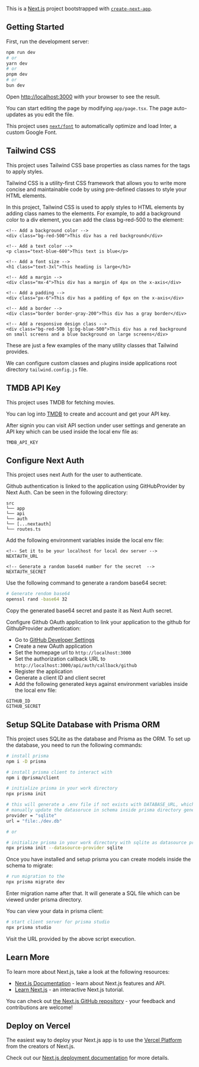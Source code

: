 This is a [Next.js](https://nextjs.org/) project bootstrapped with [`create-next-app`](https://github.com/vercel/next.js/tree/canary/packages/create-next-app).

## Getting Started

First, run the development server:

```bash
npm run dev
# or
yarn dev
# or
pnpm dev
# or
bun dev
```

Open [http://localhost:3000](http://localhost:3000) with your browser to see the result.

You can start editing the page by modifying `app/page.tsx`. The page auto-updates as you edit the file.

This project uses [`next/font`](https://nextjs.org/docs/basic-features/font-optimization) to automatically optimize and load Inter, a custom Google Font.

## Tailwind CSS

This project uses Tailwind CSS base properties as class names for the tags to apply styles.

Tailwind CSS is a utility-first CSS framework that allows you to write more concise and maintainable code by using pre-defined classes to style your HTML elements.

In this project, Tailwind CSS is used to apply styles to HTML elements by adding class names to the elements. For example, to add a background color to a div element, you can add the class bg-red-500 to the element:

```
<!-- Add a background color -->
<div class="bg-red-500">This div has a red background</div>

<!-- Add a text color -->
<p class="text-blue-600">This text is blue</p>

<!-- Add a font size -->
<h1 class="text-3xl">This heading is large</h1>

<!-- Add a margin -->
<div class="mx-4">This div has a margin of 4px on the x-axis</div>

<!-- Add a padding -->
<div class="px-6">This div has a padding of 6px on the x-axis</div>

<!-- Add a border -->
<div class="border border-gray-200">This div has a gray border</div>

<!-- Add a responsive design class -->
<div class="bg-red-500 lg:bg-blue-500">This div has a red background on small screens and a blue background on large screens</div>
```

These are just a few examples of the many utility classes that Tailwind provides.

We can configure custom classes and plugins inside applications root directory `tailwind.config.js` file.

## TMDB API Key

This project uses TMDB for fetching movies.

You can log into [TMDB](https://www.themoviedb.org/login) to create and account and get your API key.

After signin you can visit API section under user settings and generate an API key which can be used inside the local env file as:

```
TMDB_API_KEY
```

## Configure Next Auth

This project uses next Auth for the user to authenticate.

Github authentication is linked to the application using GitHubProvider by Next Auth. Can be seen in the following directory:

```
src
└── app
└── api
└── auth
└── [...nextauth]
└── routes.ts
```

Add the following environment variables inside the local env file:

```
<!-- Set it to be your localhost for local dev server -->
NEXTAUTH_URL

<!-- Generate a random base64 number for the secret  -->
NEXTAUTH_SECRET
```

Use the following command to generate a random base64 secret:

```bash
# Generate rendom base64
openssl rand -base64 32
```

Copy the generated base64 secret and paste it as Next Auth secret.

Configure Github OAuth application to link your application to the github for GithubProvider authentication:

- Go to [GitHub Developer Settings](https://github.com/settings/developers)
- Create a new OAuth application
- Set the homepage url to `http://localhost:3000`
- Set the authorization callback URL to `http://localhost:3000/api/auth/callback/github`
- Register the application
- Generate a client ID and client secret
- Add the following generated keys against environment variables inside the local env file:

```
GITHUB_ID
GITHUB_SECRET
```

## Setup SQLite Database with Prisma ORM

This project uses SQLite as the database and Prisma as the ORM. To set up the database, you need to run the following commands:

```bash
# install prisma
npm i -D prisma

# install prisma client to interact with
npm i @prisma/client

# initialize prisma in your work directory
npx prisma init

# this will generate a .env file if not exists with DATABASE_URL, which if you're not using you can replace it with given url below
# manually update the datasoruce in schema inside prisma directory generated by setting the following:
provider = "sqlite"
url = "file:./dev.db"

# or

# initialize prisma in your work directory with sqlite as datasource provider
npx prisma init --datasource-provider sqlite
```

Once you have installed and setup prisma you can create models inside the schema to migrate:

```bash
# run migration to the
npx prisma migrate dev
```

Enter migration name after that. It will generate a SQL file which can be viewed under prisma directory.

You can view your data in prisma client:

```bash
# start client server for prisma studio
npx prisma studio
```

Visit the URL provided by the above script execution.

## Learn More

To learn more about Next.js, take a look at the following resources:

- [Next.js Documentation](https://nextjs.org/docs) - learn about Next.js features and API.
- [Learn Next.js](https://nextjs.org/learn) - an interactive Next.js tutorial.

You can check out [the Next.js GitHub repository](https://github.com/vercel/next.js/) - your feedback and contributions are welcome!

## Deploy on Vercel

The easiest way to deploy your Next.js app is to use the [Vercel Platform](https://vercel.com/new?utm_medium=default-template&filter=next.js&utm_source=create-next-app&utm_campaign=create-next-app-readme) from the creators of Next.js.

Check out our [Next.js deployment documentation](https://nextjs.org/docs/deployment) for more details.
